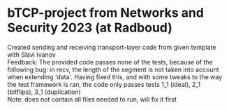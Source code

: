# bTCP-project from Networks and Security 2023 (at Radboud)
Created sending and receiving transport-layer code from given template
<br> with Slavi Ivanov <br>
Feedback:
The provided code passes none of the tests, because of the following bug: in recv, the length of the segment is not taken into account when extending 'data'.
Having fixed this, and with some tweaks to the way the test framework is ran, the code only passes tests 1_1 (ideal), 2_1 (bitflips), 3_1 (duplication)
<br>Note: does not contain all files needed to run, will fix it first
